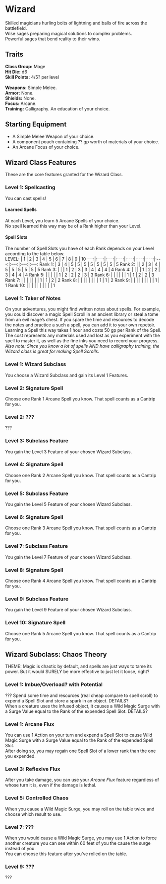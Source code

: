 # Wizard
Skilled magicians hurling bolts of lightning and balls of fire across the battlefield. <br>
Wise sages preparing magical solutions to complex problems. <br>
Powerful sages that bend reality to their wims. <br>

## Traits
**Class Group:** Mage <br>
**Hit Die:** d6 <br>
**Skill Points:** 4/5? per level <br>
<br>
**Weapons:** Simple Melee. <br>
**Armor:** None. <br>
**Shields:** None. <br>
**Focus:** Arcane. <br>
**Training:** Calligraphy. An education of your choice. <br>

## Starting Equipment
+ A Simple Melee Weapon of your choice.
+ A component pouch containing ?? gp worth of materials of your choice.
+ An Arcane Focus of your choice.

## Wizard Class Features
These are the core features granted for the Wizard Class.

### Level 1: Spellcasting
You can cast spells!
#### Learned Spells
At each Level, you learn 5 Arcane Spells of your choice. <br>
No spell learned this way may be of a Rank higher than your Level.
#### Spell Slots
The number of Spell Slots you have of each Rank depends on your Level according to the table below. <br>
LEVEL: | 1 | 2 | 3 | 4 | 5 | 6 | 7 | 8 | 9 | 10 
---:|:---:|:---:|:---:|:---:|:---:|:---:|:---:|:---:|:---:|:---:
Rank 1: | 3 | 4 | 5 | 5 | 5 | 5 | 5 | 5 | 5 | 5 
Rank 2: | | 2 | 3 | 4 | 5 | 5 | 5 | 5 | 5 | 5
Rank 3: | | | 1 | 2 | 3 | 3 | 4 | 4 | 4 | 4
Rank 4: | | | | 1 | 2 | 2 | 3 | 4 | 4 | 4
Rank 5: | | | | | 1 | 2 | 2 | 2 | 3 | 3
Rank 6: | | | | | | 1 | 1 | 2 | 2 | 3
Rank 7: | | | | | | | 1 | 1 | 2 | 2 
Rank 8: | | | | | | | | 1 | 1 | 2
Rank 9: | | | | | | | | | 1 | 1
Rank 10: | | | | | | | | | | 1

### Level 1: Taker of Notes
On your adventures, you might find written notes about spells. For example, you could discover a magic Spell Scroll in an ancient library or steal a tome from an evil mage’s chest. If you spare the time and resources to decode the notes and practice a such a spell, you can add it to your own repetoir. <br>
Learning a Spell this way takes 1 hour and costs 50 gp per Rank of the Spell. The cost represents any materials used and lost as you experiment with the spell to master it, as well as the fine inks you need to record your progress. <br>
*Also note: Since you know a lot of spells AND have calligraphy training, the Wizard class is great for making Spell Scrolls.*
### Level 1: Wizard Subclass
You choose a Wizard Subclass and gain its Level 1 Features.

### Level 2: Signature Spell
Choose one Rank 1 Arcane Spell you know. That spell counts as a Cantrip for you.

### Level 2: ???
???

### Level 3: Subclass Feature
You gain the Level 3 Feature of your chosen Wizard Subclass.

### Level 4: Signature Spell
Choose one Rank 2 Arcane Spell you know. That spell counts as a Cantrip for you.

### Level 5: Subclass Feature
You gain the Level 5 Feature of your chosen Wizard Subclass.

### Level 6: Signature Spell
Choose one Rank 3 Arcane Spell you know. That spell counts as a Cantrip for you.

### Level 7: Subclass Feature
You gain the Level 7 Feature of your chosen Wizard Subclass.

### Level 8: Signature Spell
Choose one Rank 4 Arcane Spell you know. That spell counts as a Cantrip for you.

### Level 9: Subclass Feature
You gain the Level 9 Feature of your chosen Wizard Subclass.

### Level 10: Signature Spell
Choose one Rank 5 Arcane Spell you know. That spell counts as a Cantrip for you.

## Wizard Subclass: Chaos Theory
THEME: Magic is chaotic by default, and spells are just ways to tame its power. But it would SURELY be more effective to just let it loose, right?

### Level 1: Imbue/Overload? with Potential
??? Spend some time and resources (real cheap compare to spell scroll) to expend a Spell Slot and store a spark in an object. DETAILS? <br>
When a creature uses the infused object, it causes a Wild Magic Surge with a Surge Value equal to the Rank of the expended Spell Slot. DETAILS?
### Level 1: Arcane Flux
You can use 1 Action on your turn and expend a Spell Slot to cause Wild Magic Surge with a Surge Value equal to the Rank of the expended Spell Slot. <br>
After doing so, you may regain one Spell Slot of a lower rank than the one you expended.

### Level 3: Reflexive Flux
After you take damage, you can use your *Arcane Flux* feature regardless of whose turn it is, even if the damage is lethal.

### Level 5: Controlled Chaos
When you cause a Wild Magic Surge, you may roll on the table twice and choose which result to use.

### Level 7: ???
When you would cause a Wild Magic Surge, you may use 1 Action to force another creature you can see within 60 feet of you the cause the surge instead of you. <br>
You can choose this feature after you've rolled on the table.

### Level 9: ???
???
